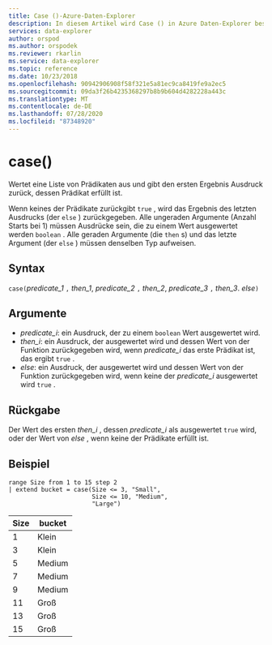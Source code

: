 ```yaml
---
title: Case ()-Azure-Daten-Explorer
description: In diesem Artikel wird Case () in Azure Daten-Explorer beschrieben.
services: data-explorer
author: orspod
ms.author: orspodek
ms.reviewer: rkarlin
ms.service: data-explorer
ms.topic: reference
ms.date: 10/23/2018
ms.openlocfilehash: 90942906908f58f321e5a81ec9ca8419fe9a2ec5
ms.sourcegitcommit: 09da3f26b4235368297b8b9b604d4282228a443c
ms.translationtype: MT
ms.contentlocale: de-DE
ms.lasthandoff: 07/28/2020
ms.locfileid: "87348920"
---
```

# <a name="case"></a>case()

Wertet eine Liste von Prädikaten aus und gibt den ersten Ergebnis Ausdruck zurück, dessen Prädikat erfüllt ist.

Wenn keines der Prädikate zurückgibt `true` , wird das Ergebnis des letzten Ausdrucks (der `else` ) zurückgegeben.
Alle ungeraden Argumente (Anzahl Starts bei 1) müssen Ausdrücke sein, die zu einem Wert ausgewertet werden `boolean` .
Alle geraden Argumente (die `then` s) und das letzte Argument (der `else` ) müssen denselben Typ aufweisen.

## <a name="syntax"></a>Syntax

`case(`*predicate_1* `,` *then_1*, *predicate_2* `,` *then_2*, *predicate_3* `,` *then_3*. *else*`)`

## <a name="arguments"></a>Argumente

* *predicate_i*: ein Ausdruck, der zu einem `boolean` Wert ausgewertet wird.
* *then_i*: ein Ausdruck, der ausgewertet wird und dessen Wert von der Funktion zurückgegeben wird, wenn *predicate_i* das erste Prädikat ist, das ergibt `true` .
* *else*: ein Ausdruck, der ausgewertet wird und dessen Wert von der Funktion zurückgegeben wird, wenn keine der *predicate_i* ausgewertet wird `true` .

## <a name="returns"></a>Rückgabe

Der Wert des ersten *then_i* , dessen *predicate_i* als ausgewertet `true` wird, oder der Wert von *else* , wenn keine der Prädikate erfüllt ist.

## <a name="example"></a>Beispiel

<!-- csl: https://help.kusto.windows.net:443/Samples -->
```kusto
range Size from 1 to 15 step 2
| extend bucket = case(Size <= 3, "Small", 
                       Size <= 10, "Medium", 
                       "Large")
```

|Size|bucket|
|---|---|
|1|Klein|
|3|Klein|
|5|Medium|
|7|Medium|
|9|Medium|
|11|Groß|
|13|Groß|
|15|Groß|
